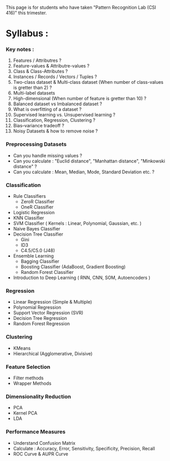 This page is for students who have taken "Pattern Recognition Lab (CSI 416)" this trimester.

# Syllabus :

### Key notes :
  1. Features / Attributres ?
  2. Feature-values & Attributre-values ?
  3. Class & Class-Attributes ?
  4. Instances / Records / Vectors / Tuples ?
  5. Two-class dataset & Multi-class dataset (When number of class-values is gretter than 2) ?
  6. Multi-label datasets
  7. High-dimensional (When number of feature is gretter than 10) ?
  8. Balanced dataset vs Imbalanced dataset ?
  9. What is overfitting of a dataset ?
  10. Supervised learning vs. Unsupervised learning ?
  11. Classification, Regression, Clustering ?
  12. Bias–variance tradeoff ?
  13. Noisy Datasets & how to remove noise ?
    
### Preprocessing Datasets
- Can you handle missing values ?
- Can you calculate : "Euclid distance", "Manhattan distance", "Minkowski distance" ?
- Can you calculate : Mean, Median, Mode, Standard Deviation etc. ?

### Classification
- Rule Classifiers
  - ZeroR Classifier
  - OneR Classifier
- Logistic Regression
- KNN Classifier
- SVM Classifier ( Kernels : Linear, Polynomial, Gaussian, etc. )
- Naive Bayes Classifier
- Decision Tree Classifier
  - Gini
  - ID3
  - C4.5/C5.0 (J48)
- Ensemble Learning
  - Bagging Classifier
  - Boosting Classifier (AdaBoost, Gradient Boosting)
  - Random Forest Classifier
- Introduction to Deep Learning ( RNN, CNN, SOM, Autoencoders )  

### Regression
- Linear Regression (Simple & Multiple)
- Polynomial Regression
- Support Vector Regression (SVR)
- Decision Tree Regression
- Random Forest Regression

### Clustering
- KMeans
- Hierarchical (Agglomerative, Divisive)

### Feature Selection
- Filter methods
- Wrapper Methods

### Dimensionality Reduction
- PCA
- Kernel PCA
- LDA

### Performance Measures
- Understand Confusion Matrix
- Calculate : Accuracy, Error, Sensitivity, Specificity, Precision, Recall
- ROC Curve & AUPR Curve

